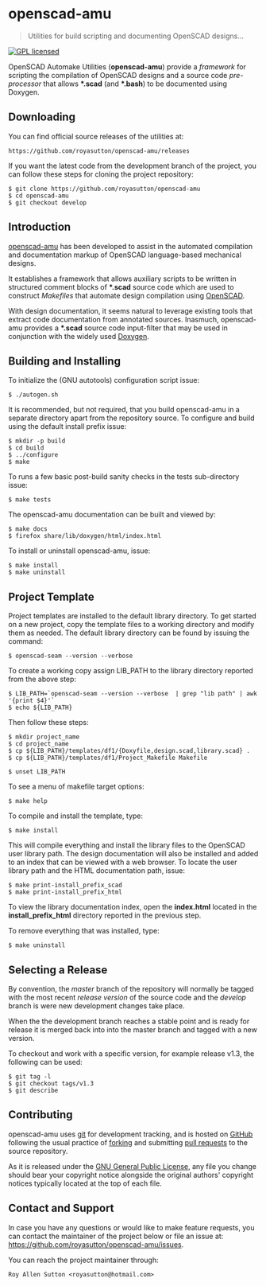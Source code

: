 openscad-amu
============

> Utilities for build scripting and documenting OpenSCAD designs...

[![GPL licensed](https://img.shields.io/badge/license-GPL-blue.svg?style=flat)](https://github.com/royasutton/openscad-amu/blob/master/COPYING)


OpenSCAD Automake Utilities (__openscad-amu__) provide a _framework_
for scripting the compilation of OpenSCAD designs and a source code
_pre-processor_ that allows __*.scad__ (and __*.bash__) to be documented
using Doxygen.


Downloading
-----------

You can find official source releases of the utilities at:

    https://github.com/royasutton/openscad-amu/releases

If you want the latest code from the development branch of the project,
you can follow these steps for cloning the project repository:

    $ git clone https://github.com/royasutton/openscad-amu
    $ cd openscad-amu
    $ git checkout develop


Introduction
------------

[openscad-amu] has been developed to assist in the automated compilation
and documentation markup of OpenSCAD language-based mechanical designs.

It establishes a framework that allows auxiliary scripts to be written in
structured comment blocks of __*.scad__ source code which are used to
construct *Makefiles* that automate design compilation using [OpenSCAD].

With design documentation, it seems natural to leverage existing tools
that extract code documentation from annotated sources. Inasmuch,
openscad-amu provides a __*.scad__ source code input-filter that may be
used in conjunction with the widely used [Doxygen].


Building and Installing
-----------------------

To initialize the (GNU autotools) configuration script issue:

    $ ./autogen.sh

It is recommended, but not required, that you build openscad-amu in a
separate directory apart from the repository source. To configure and
build using the default install prefix issue:

    $ mkdir -p build
    $ cd build
    $ ../configure
    $ make

To runs a few basic post-build sanity checks in the tests sub-directory
issue:

    $ make tests

The openscad-amu documentation can be built and viewed by:

    $ make docs
    $ firefox share/lib/doxygen/html/index.html

To install or uninstall openscad-amu, issue:

    $ make install
    $ make uninstall


Project Template
----------------

Project templates are installed to the default library directory. To get
started on a new project, copy the template files to a working directory
and modify them as needed. The default library directory can be found
by issuing the command:

    $ openscad-seam --version --verbose

To create a working copy assign LIB_PATH to the library directory reported
from the above step:

    $ LIB_PATH=`openscad-seam --version --verbose  | grep "lib path" | awk '{print $4}'`
    $ echo ${LIB_PATH}

Then follow these steps:

    $ mkdir project_name
    $ cd project_name
    $ cp ${LIB_PATH}/templates/df1/{Doxyfile,design.scad,library.scad} .
    $ cp ${LIB_PATH}/templates/df1/Project_Makefile Makefile

    $ unset LIB_PATH

To see a menu of makefile target options:

    $ make help

To compile and install the template, type:

    $ make install

This will compile everything and install the library files to the OpenSCAD
user library path. The design documentation will also be installed and
added to an index that can be viewed with a web browser. To locate the
user library path and the HTML documentation path, issue:

    $ make print-install_prefix_scad
    $ make print-install_prefix_html

To view the library documentation index, open the __index.html__ located
in the __install_prefix_html__ directory reported in the previous step.

To remove everything that was installed, type:

    $ make uninstall

Selecting a Release
-------------------

By convention, the *master* branch of the repository will normally be
tagged with the most recent *release version* of the source code and
the *develop* branch is were new development changes take place.

When the the development branch reaches a stable point and is ready for
release it is merged back into into the master branch and tagged with a
new version.

To checkout and work with a specific version, for example release v1.3,
the following can be used:

    $ git tag -l
    $ git checkout tags/v1.3
    $ git describe


Contributing
------------

openscad-amu uses [git] for development tracking, and is hosted on [GitHub]
following the usual practice of [forking] and submitting [pull requests]
to the source repository.

As it is released under the [GNU General Public License], any file you
change should bear your copyright notice alongside the original authors'
copyright notices typically located at the top of each file.


Contact and Support
-------------------

In case you have any questions or would like to make feature requests,
you can contact the maintainer of the project below or file an issue
at: https://github.com/royasutton/openscad-amu/issues.

You can reach the project maintainer through:

    Roy Allen Sutton <royasutton@hotmail.com>


[GNU General Public License]: https://www.gnu.org/licenses/gpl.html
[OpenSCAD]: http://www.openscad.org/
[Doxygen]: http://www.stack.nl/~dimitri/doxygen/index.html
[openscad-amu]: https://github.com/royasutton/openscad-amu
[git]: http://git-scm.com/
[GitHub]: http://github.com/
[forking]: http://help.github.com/forking/
[pull requests]: http://help.github.com/pull-requests/
